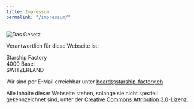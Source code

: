 ```yaml
---
title: Impressum
permalink: "/impressum/"
---
```


![Das Gesetz](https://starship-factory.ch/media/snippet_images/content/das-gesetz_1.jpg "Das Gesetz")

Verantwortlich für diese Webseite ist:

Starship Factory  
4000 Basel  
SWITZERLAND

Wir sind per E-Mail erreichbar unter [board@starship-factory.ch](mailto:board@starship-factory.ch "Mail an den Vorstand senden")

Alle Inhalte dieser Webseite stehen, solange sie nicht speziell gekennzeichnet sind, unter der [Creative Commons Attribution 3.0](https://creativecommons.org/licenses/by/3.0/)-Lizenz.
